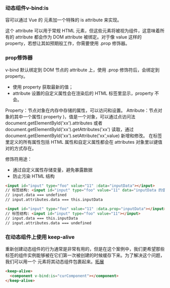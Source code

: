 ### 动态组件v-bind:is
容可以通过 Vue 的 <component> 元素加一个特殊的 is attribute 来实现。

这个 attribute 可以用于常规 HTML 元素，但这些元素将被视为组件，这意味着所有的 attribute 都会作为 DOM attribute 被绑定。对于像 value 这样的 property，若想让其如预期般工作，你需要使用 .prop 修饰器。

### prop修饰器
v-bind 默认绑定到 DOM 节点的 attribute 上，使用 .prop 修饰符后，会绑定到 property。
- 使用 property 获取最新的值；
- attribute 设置的自定义属性会在渲染后的 HTML 标签里显示，property 不会。

Property：节点对象在内存中存储的属性，可以访问和设置。
Attribute：节点对象的其中一个属性( property )，值是一个对象，可以通过点访问法 document.getElementById('xx').attributes 或者 document.getElementById('xx').getAttributes('xx') 读取，通过 document.getElementById('xx').setAttribute('xx',value) 新增和修改。
在标签里定义的所有属性包括 HTML 属性和自定义属性都会在 attributes 对象里以键值对的方式存在。

修饰符用途：
- 通过自定义属性存储变量，避免暴露数据
- 防止污染 HTML 结构
``` html
<input id="input" type="foo" value="11" :data="inputData"></input>
// 标签结构: <input id="input" type="foo" value="11" data="inputData 的值"></input>
// input.data === undefined
// input.attributes.data === this.inputData

<input id="input" type="foo" value="11" :data.prop="inputData"></input>
// 标签结构: <input id="input" type="foo" value="11"></input>
// input.data === this.inputData
// input.attributes.data === undefined
```

### 在动态组件上使用 keep-alive
重新创建动态组件的行为通常是非常有用的，但是在这个案例中，我们更希望那些标签的组件实例能够被在它们第一次被创建的时候缓存下来。为了解决这个问题，我们可以用一个 <keep-alive> 元素将其动态组件包裹起来。[拓展](https://cn.vuejs.org/v2/api/#keep-alive)
``` html
<keep-alive>
  <component v-bind:is="curComponent"></component>
</keep-alive>
```